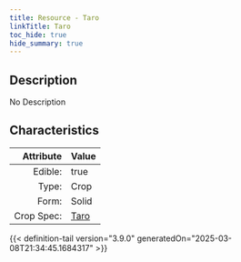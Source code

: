 ```yaml
---
title: Resource - Taro
linkTitle: Taro
toc_hide: true
hide_summary: true
---
```

<!-- This is generated by the MarsSim HelpGenertor, do not edit. -->

## Description
No Description

## Characteristics

| Attribute      | Value |
|--------:|:------|
|Edible:|true|
|Type:|Crop|
|Form:|Solid|
|Crop Spec:|[Taro](/docs/definitions/crop/taro)|
 



    


{{< definition-tail version="3.9.0" generatedOn="2025-03-08T21:34:45.1684317" >}}


